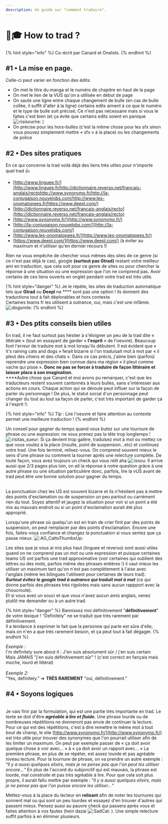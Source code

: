 ```yaml
---
description: Un guide sur "comment traduire".
---
```


# 👩🎓 How to trad ?

{% hint style="info" %}
Co-écrit par Canard et Onelots.
{% endhint %}

## #1 • La mise en page.

Celle-ci peut varier en fonction des édits:

* On met le titre du manga et le numéro de chapitre en haut de la page
* On met le lien de la VUS qu'on a utilisée en début de page&#x20;
* On saute une ligne entre chaque changement de bulle (en cas de bulle collée, il suffit d'aller à la ligne) certains edits aiment à ce que le numéro et le type de bulle soit précisé; Ce n'est pas nécessaire mais si vous le faites c'est bien (et ça évite que certains edits soient en panique <img src="https://cdn.discordapp.com/emojis/681469647824093240.webp?size=44&#x26;quality=lossless" alt=":risisourire:" data-size="line"> )
* On précise pour les hors-bulles (c'est la même chose pour les sfx sinon vous pouvez simplement mettre « sfx » à la place) ou les changements de police

## #2 • Des sites pratiques

En ce qui concerne la trad voilà déjà des liens très utiles pour n'importe quel trad :thumbsup:

* [http://www.linguee.fr/](http://www.linguee.fr/http://dictionnaire.reverso.net/francais-anglais/rectohttp://www.synonymo.fr/http://la-conjugaison.nouvelobs.com/http://www.les-onomatopees.fr/https://www.deepl.com/)
* [http://dictionnaire.reverso.net/francais-anglais/recto](http://dictionnaire.reverso.net/francais-anglais/recto)
* [http://www.synonymo.fr/](http://www.synonymo.fr/)
* [http://la-conjugaison.nouvelobs.com/](http://la-conjugaison.nouvelobs.com/)
* [http://www.les-onomatopees.fr/](http://www.les-onomatopees.fr/)
* [https://www.deepl.com/](https://www.deepl.com/) (à éviter au maximum et n'utiliser qu'en dernier recours !)

Rien ne vous empêche de chercher vous mêmes des sites de ce genre (si ce n'est pas déjà le cas), google **(surtout pas Gtrad)** restant votre meilleur ami en traduction, que cela soit pour ce genre de sites ou pour chercher la réponse à une situation ou une expression que l'on ne comprend pas. Avoir certains de ces liens ouverts en onglet pendant votre trad est très utile.

{% hint style="danger" %}
Je le répète, les sites de traduction automatique tels que **Gtrad** ou **Deepl** ne **** sont pas une option ! ils donnent des traductions tout à fait déplorables et hors contexte.\
Certaines teams fr les utilisent à outrance, oui, mais c'est une infâmie.<img src="https://cdn.discordapp.com/emojis/1048743138560311416.webp?size=96&#x26;quality=lossless" alt=":dogsmile:" data-size="line">
{% endhint %}

## #3 • Des ptits conseils bien utiles&#x20;

&#x20;En trad, il ne faut surtout pas hésiter à s'éloigner un peu de la trad dite « littérale » (tout en essayant de garder « **l'esprit** » de l'oeuvre). Beaucoup font l'erreur de traduire mot à mot lorsqu'ils débutent. Il est évident que « it's raining cats and dogs » ferait bizarre si l'on traduisait mot à mot par « il pleut des chiens et des chats ». Dans ce cas précis, j'aime bien (parfois) reprendre une expression bien connue dans ma région « il pleut comme vache qui pisse ». **Donc ne pas se forcer à traduire de façon littéraire et laisser place à son imagination.**\
****Autre chose que Canard et moi avons pu remarquer, c'est que les traducteurs restent souvent cantonnés à leurs bulles, sans s'intéresser aux actions en cours. Chaque action qui se déroule peut influer sur la façon de parler du personnage ! De plus, le statut social d'un personnage peut changer du tout au tout sa façon de parler, c'est très important de garder ça à l'esprit !\


{% hint style="info" %}
Tip : Lire l'oeuvre et faire attention au contexte permet une meilleure traduction !
{% endhint %}

Un conseil pour gagner du temps quand vous butez sur une tournure de phrase ou une expression: ne vous prenez pas la tête trop longtemps ! <img src="https://cdn.discordapp.com/emojis/703311839815139499.webp?size=44&#x26;quality=lossless" alt=":risitas_sueur:" data-size="line"> Si ça devient trop galère, traduisez mot à mot ou mettez ce que vous voulez à la place (insulte, point de suspension...etc) et continuez votre trad. Une fois terminé, relisez-vous. On comprend souvent mieux le sens d'une phrase ou comment la tourner après une relecture complète. De toute façon, vous avez toujours un check qui vous relit aha <img src="https://cdn.discordapp.com/emojis/717716539608137839.webp?size=44&#x26;quality=lossless" alt=":issou:" data-size="line"> Il arrive aussi que 2/3 pages plus loin, on ait la réponse à notre question grâce à une autre phrase ou une situation particulière donc, parfois, lire la vUS avant de trad peut être une bonne solution pour gagner du temps.

\
La ponctuation chez les US est souvent bizarre et ils n'hésitent pas à mettre des points d'exclamation ou de suspension un peu partout ou carrément rien du tout. Soyez attentif et jaugez la situation pour voir si un point a été mis au mauvais endroit ou si un point d'exclamation aurait été plus approprié.

Lorsqu'une phrase où quelqu'un est en train de crier finit par des points de suspension, on peut remplacer par des points d'exclamation. Encore une fois, faites-vous confiance et changez la ponctuation si vous sentez que ça passe mieux. <img src="https://cdn.discordapp.com/emojis/704695174151798814.webp?size=44&#x26;quality=lossless" alt=":AG_CattoThumbsUp:" data-size="line">

Les sites que je vous ai mis plus haut (linguee et reverso) sont aussi utiles quand on ne comprend pas un mot ou une expression et puisque certaines teams US ont parfois une trad approximative (voir certaines qui oublient des lettres ou des mots, parfois même des phrases entières !) il vaut mieux les utiliser un maximum tant qu'on n'est pas complètement à l'aise avec l'anglais (même les bilingues l'utilisent pour certaines de leurs trad). _**Surtout évitez le google trad à outrance qui traduit mot à mot**_ (ce qui donne parfois des phrases très rigolotes mais sans aucun rappport avec la choucroute).\
Et si vous avez un souci et que vous n'avez aucun amis anglais, venez plutôt me demander ou à un autre trad.

{% hint style="danger" %}
Bannissez moi définitivement "**définitivement**" de votre lexique ! "Definitely" ne se traduit que très rarement par définitivement.\
Il a tendance à exprimer le fait que la personne qui parle est sûre d'elle, mais on n'en a que très rarement besoin, et ça peut tout à fait dégager.
{% endhint %}

_Exemple :_ \
I'm definitely sure about it : J'en suis absolument sûr / j'en suis certain\
Mais JAMAIS "j'en suis définitivement sûr" ! (c'est correct en fançais mais moche, lourd et littéral)\
\
_Exemple 2:_\
"Yes, definitely." => **TRÈS RAREMENT** "oui, définitivement."&#x20;

## #4 • Soyons logiques&#x20;

\
Je vais finir par la formulation, qui est une partie très importante en trad. Le texte se doit d'être _**agréable à lire et fluide.**_ Une phrase lourde ou de nombreuses répétitions ne donneront pas envie de continuer la lecture. Pour ce qui est des répétitions, c'est à dire remettre le même mot à tout bout de champ, le site [http://www.synonymo.fr/](http://www.synonymo.fr/) est très utile pour trouver des synonymes que l'on pourrait utiliser afin de les limiter un maximum. On peut par exemple passer de « ça doit avoir quelque chose à voir avec... » à « ça doit avoir un rapport avec... » La première phrase, en plus de se répéter, est assez lourde et pas agréable niveau lecture. Pour la tournure de phrase, on va prendre un autre exemple : “_Il y a aussi quelques elixirs, mais je ne pense pas que l'on peut les utiliser encore...“_ En plus de l'accord du subjonctif qui est mauvais, la phrase est lourde, mal construite et pas très agréable à lire. Pour que cela soit plus propre, il aurait fallu mettre par exemple : “_Il y a aussi quelques elixirs, mais je ne pense pas que l'on puisse encore les utiliser...“_&#x20;

Mettez-vous à la place du lecteur en **relisant** afin de noter les tournures qui sonnent mal ou qui sont un peu lourdes et essayez d'en trouver d'autres qui passent mieux. Pensez aussi au pauvre check qui passera après vous et faites attention à vos fautes (hein dazai <img src="https://cdn.discordapp.com/emojis/775659206619430913.webp?size=44&#x26;quality=lossless" alt=":SadCat:" data-size="line"> ). Une simple relecture suffit parfois à en éliminer plusieurs.
